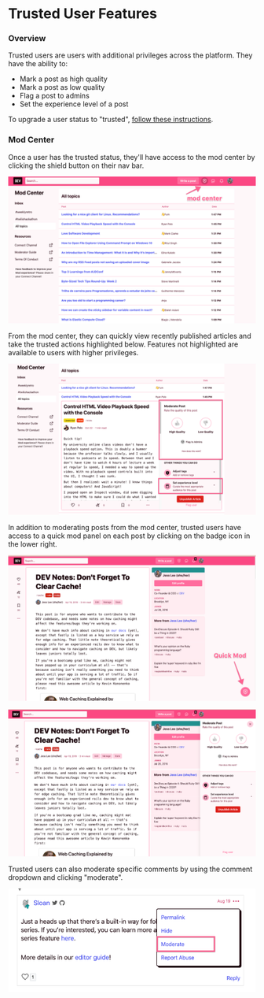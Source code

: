 # Trusted User Features

### Overview

Trusted users are users with additional privileges across the platform. They have the ability to:

* Mark a post as high quality
* Mark a post as low quality
* Flag a post to admins
* Set the experience level of a post

To upgrade a user status to "trusted", [follow these instructions](../admin/users/manage-user.md#user-status).

### Mod Center

Once a user has the trusted status, they'll have access to the mod center by clicking the shield button on their nav bar.

![Mod center](../.gitbook/assets/image-2020-10-22-at-1.48.13-pm.png)

From the mod center, they can quickly view recently published articles and take the trusted actions highlighted below. Features not highlighted are available to users with higher privileges.

![Trusted user priviledges](../.gitbook/assets/image-2020-10-22-at-1.54.00-pm.png)

In addition to moderating posts from the mod center, trusted users have access to a quick mod panel on each post by clicking on the badge icon in the lower right.

![Lower right badge icon for specific post.](../.gitbook/assets/image-2020-10-22-at-1.59.00-pm.png)

![Quick mod panel](../.gitbook/assets/image-2020-10-22-at-2.01.45-pm.png)

Trusted users can also moderate specific comments by using the comment dropdown and clicking "moderate".

![Comment moderation](../.gitbook/assets/image-2020-10-22-at-2.02.48-pm.png)



